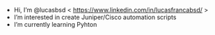 - Hi, I’m @lucasbsd < https://www.linkedin.com/in/lucasfrancabsd/ >
- I’m interested in create Juniper/Cisco automation scripts
- I’m currently learning Pyhton


<!---
lucasbsd/lucasbsd is a ✨ special ✨ repository because its `README.md` (this file) appears on your GitHub profile.
You can click the Preview link to take a look at your changes.
--->
